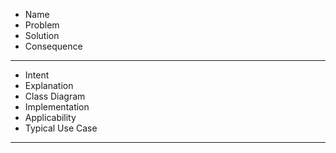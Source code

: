 * Name
* Problem
* Solution
* Consequence

---

* Intent
* Explanation
* Class Diagram
* Implementation
* Applicability
* Typical Use Case

---
